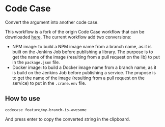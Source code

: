 # Code Case 

Convert the argument into another code case.

This workflow is a fork of the origin Code Case workflow that can be downloaded [here](http://www.packal.org/workflow/code-case).
The current workflow add two conversions: 
- NPM image: to build a NPM image name from a branch name, as it is built on the Jenkins Job before publishing a library. The purpose is to get the name of the image (resulting from a pull request on the lib) to put in the `package.json` file.
- Docker image: to build a Docker image name from a branch name, as it is build on the Jenkins Job before publishing a service. The prupose is to get the name of the image (resulting from a pull request on the service) to put in the `.crane.env` file.

## How to use
```
codecase feature/my-branch-is-awesome
```

And press enter to copy the converted string in the clipboard.

